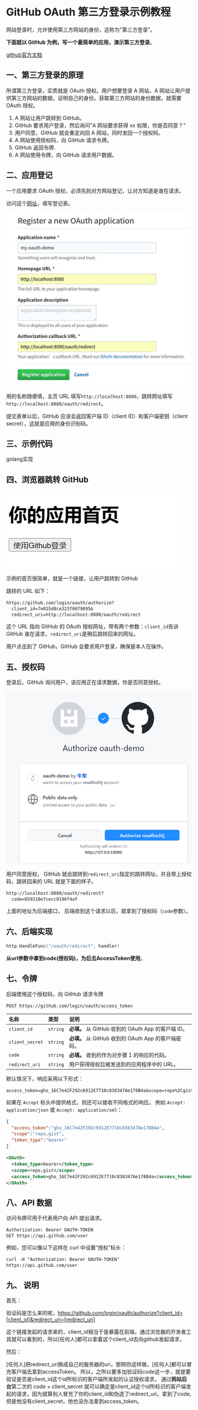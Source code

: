 # GitHub OAuth 第三方登录示例教程



网站登录时，允许使用第三方网站的身份，这称为"第三方登录"。



**下面就以 GitHub 为例，写一个最简单的应用，演示第三方登录**。

[github官方文档](https://docs.github.com/zh/apps/oauth-apps/building-oauth-apps/authorizing-oauth-apps)

## 一、第三方登录的原理

所谓第三方登录，实质就是 OAuth 授权。用户想要登录 A 网站，A 网站让用户提供第三方网站的数据，证明自己的身份。获取第三方网站的身份数据，就需要 OAuth 授权。

1. A 网站让用户跳转到 GitHub。
2. GitHub 要求用户登录，然后询问"A 网站要求获得 xx 权限，你是否同意？"
3. 用户同意，GitHub 就会重定向回 A 网站，同时发回一个授权码。
4. A 网站使用授权码，向 GitHub 请求令牌。
5. GitHub 返回令牌.
6. A 网站使用令牌，向 GitHub 请求用户数据。



## 二、应用登记

一个应用要求 OAuth 授权，必须先到对方网站登记，让对方知道是谁在请求。

访问这个[网址](https://github.com/settings/applications/new)，填写登记表。

![register.jpg](https://github.com/rosefinchlj/oauth2/blob/main/pic/register.jpg?raw=true)


用的名称随便填，主页 URL 填写`http://localhost:8080`，跳转网址填写`http://localhost:8080/oauth/redirect`。

提交表单以后，GitHub 应该会返回客户端 ID（client ID）和客户端密钥（client secret），这就是应用的身份识别码。



## 三、示例代码
golang实现



## 四、浏览器跳转 GitHub

![login.png](https://github.com/rosefinchlj/oauth2/blob/main/pic/login.png?raw=true)

示例的首页很简单，就是一个链接，让用户跳转到 GitHub


跳转的 URL 如下：

```shell
https://github.com/login/oauth/authorize?
  client_id=7e015d8ce32370079895&
  redirect_uri=http://localhost:8080/oauth/redirect
```

这个 URL 指向 GitHub 的 OAuth 授权网址，带有两个参数：`client_id`告诉 GitHub 谁在请求，`redirect_uri`是稍后跳转回来的网址。

用户点击到了 GitHub，GitHub 会要求用户登录，确保是本人在操作。



## 五、授权码

登录后，GitHub 询问用户，该应用正在请求数据，你是否同意授权。

![auth.png](https://github.com/rosefinchlj/oauth2/blob/main/pic/auth.png?raw=true)

用户同意授权， GitHub 就会跳转到`redirect_uri`指定的跳转网址，并且带上授权码，跳转回来的 URL 就是下面的样子。

```shell
http://localhost:8080/oauth/redirect?
  code=859310e7cecc9196f4af
```



上面的地址为后端接口， 后端收到这个请求以后，就拿到了授权码（`code`参数）。



## 六、后端实现

``` go
http.HandleFunc("/oauth/redirect", handler)
```



**从url参数中拿到code(授权码)，为后去AccessToken使用**。



## 七、令牌

后端使用这个授权码，向 GitHub 请求令牌

```
POST https://github.com/login/oauth/access_token
```

| 名称            | 类型     | 说明                                                 |
| :-------------- | :------- | :--------------------------------------------------- |
| `client_id`     | `string` | **必填。** 从 GitHub 收到的 OAuth App 的客户端 ID。  |
| `client_secret` | `string` | **必填。** 从 GitHub 收到的 OAuth App 的客户端密码。 |
| `code`          | `string` | **必填。** 收到的作为对步骤 1 的响应的代码。         |
| `redirect_uri`  | `string` | 用户获得授权后被发送到的应用程序中的 URL。           |



默认情况下，响应采用以下形式：

```shell
access_token=gho_16C7e42F292c6912E7710c838347Ae178B4a&scope=repo%2Cgist&token_type=bearer
```

如果在 `Accept` 标头中提供格式，则还可以接收不同格式的响应。 例如 `Accept: application/json` 或 `Accept: application/xml`：

```json
{
  "access_token":"gho_16C7e42F292c6912E7710c838347Ae178B4a",
  "scope":"repo,gist",
  "token_type":"bearer"
}
```

``` xml
<OAuth>
  <token_type>bearer</token_type>
  <scope>repo,gist</scope>
  <access_token>gho_16C7e42F292c6912E7710c838347Ae178B4a</access_token>
</OAuth>
```



## 八、API 数据

访问令牌可用于代表用户向 API 提出请求。

```http
Authorization: Bearer OAUTH-TOKEN
GET https://api.github.com/user
```

例如，您可以像以下这样在 curl 中设置“授权”标头：

```shell
curl -H "Authorization: Bearer OAUTH-TOKEN" https://api.github.com/user
```



## 九、 说明

首先：

验证码是怎么来的呢，https://github.com/login/oauth/authorize?client_id=[client_id]&redirect_uri=[redirect_uri]

这个链接发起的请求来的，client_id相当于是暴露在前端，通过浏览器的开发者工具就可以看到的，所以[任何人]都可以拿着这个client_id去向github发起请求，



然后：

[任何人]把redirect_uri换成自己的服务器的uri，那照你这样做，[任何人]都可以冒充客户端去拿到accessToken。
所以，之所以要多加验证码code这一步，就是要验证是否是client_id这个id所标识的客户端所发起的认证授权请求，
通过**网站后台**第二次的 code + client_secret 就可以确定是client_id这个id所标识的客户端发起的请求，因为就算别人冒充了你的client_id和伪造了redirect_uri，拿到了code,但是他没有client_secret，他也没办法拿到access_token。